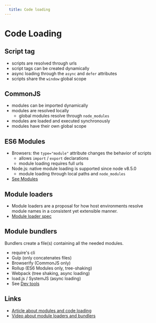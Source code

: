 ```yaml
---
  title: Code loading
---
```


# Code Loading

## Script tag

- scripts are resolved through urls
- script tags can be created dynamically
- async loading through the `async` and `defer` attributes
- scripts share the `window` global scope

## CommonJS

- modules can be imported dynamically
- modules are resolved locally
  - global modules resolve through `node_modules`
- modules are loaded and executed synchronously
- modules have their own global scope

## ES6 Modules

- Browsers: the `type="module"` attribute changes the behavior of scripts
  - allows `import` / `export` declarations
  - module loading requires full urls
- Node.js: native module loading is supported since node v8.5.0
  - module loading through local paths and `node_modules`
- [See Modules](../../language-features/modules/)

## Module loaders

- Module loaders are a proposal for how
host environments resolve module names
in a consistent yet extensible manner.
- [Module loader spec](https://whatwg.github.io/loader/)

## Module bundlers

Bundlers create a file(s) containing all the needed modules.

- require's cli
- Gulp (only concatenates files)
- Browserify (CommonJS only)
- Rollup (ES6 Modules only, tree-shaking)
- Webpack (tree shaking, async loading)
- load.js / SystemJS (async loading)
- See [Dev tools](../../development-tools/)

## Links

- [Article about modules and code loading](https://www.jvandemo.com/a-10-minute-primer-to-javascript-modules-module-formats-module-loaders-and-module-bundlers/)
- [Video about module loaders and bundlers](https://www.youtube.com/watch?v=ahRNMEA4mWw)
